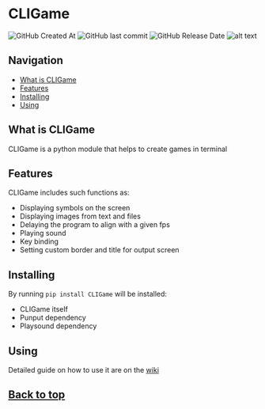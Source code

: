 # CLIGame
![GitHub Created At](https://img.shields.io/github/created-at/K0RSY/CLIGame) ![GitHub last commit](https://img.shields.io/github/last-commit/K0RSY/CLIGame) ![GitHub Release Date](https://img.shields.io/github/release-date/K0RSY/CLIGame)
![alt text](https://i.imgur.com/YAWAtC4.png)

## Navigation
- [What is CLIGame](#what-is-cligame)
- [Features](#features)
- [Installing](#installing)
- [Using](#using)

## What is CLIGame
CLIGame is a python module that helps to create games in terminal

## Features
CLIGame includes such functions as:
- Displaying symbols on the screen
- Displaying images from text and files
- Delaying the program to align with a given fps
- Playing sound
- Key binding
- Setting custom border and title for output screen

## Installing
By running `pip install CLIGame` will be installed:
- CLIGame itself
- Punput dependency
- Playsound dependency

## Using
Detailed guide on how to use it are on the [wiki](https://github.com/K0RSY/CLIGame/wiki)

## [Back to top](#cligame)
